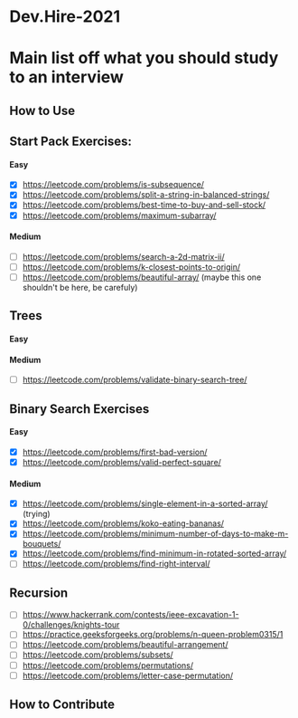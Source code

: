 # Dev.Hire-2021

# Main list off what you should study to an interview

## How to Use

## Start Pack Exercises:

#### Easy

- [x] https://leetcode.com/problems/is-subsequence/
- [x] https://leetcode.com/problems/split-a-string-in-balanced-strings/
- [x] https://leetcode.com/problems/best-time-to-buy-and-sell-stock/
- [x] https://leetcode.com/problems/maximum-subarray/

#### Medium

- [ ] https://leetcode.com/problems/search-a-2d-matrix-ii/
- [ ] https://leetcode.com/problems/k-closest-points-to-origin/
- [ ] https://leetcode.com/problems/beautiful-array/ (maybe this one shouldn't be here, be carefuly)

## Trees

#### Easy

#### Medium

- [ ] https://leetcode.com/problems/validate-binary-search-tree/

## Binary Search Exercises

#### Easy

- [x] https://leetcode.com/problems/first-bad-version/
- [x] https://leetcode.com/problems/valid-perfect-square/

#### Medium

- [x] https://leetcode.com/problems/single-element-in-a-sorted-array/ (trying)
- [x] https://leetcode.com/problems/koko-eating-bananas/
- [x] https://leetcode.com/problems/minimum-number-of-days-to-make-m-bouquets/
- [x] https://leetcode.com/problems/find-minimum-in-rotated-sorted-array/
- [ ] https://leetcode.com/problems/find-right-interval/

## Recursion

- [ ] https://www.hackerrank.com/contests/ieee-excavation-1-0/challenges/knights-tour
- [ ] https://practice.geeksforgeeks.org/problems/n-queen-problem0315/1
- [ ] https://leetcode.com/problems/beautiful-arrangement/
- [ ] https://leetcode.com/problems/subsets/
- [ ] https://leetcode.com/problems/permutations/
- [ ] https://leetcode.com/problems/letter-case-permutation/

## How to Contribute
